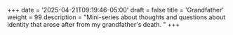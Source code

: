 +++
date = '2025-04-21T09:19:46-05:00'
draft = false
title = 'Grandfather'
weight = 99
description = "Mini-series about thoughts and questions about identity that arose after from my grandfather's death. "
+++
